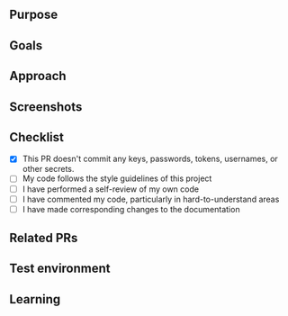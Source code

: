 <!--- Provide a general summary of the PR in the Title above -->

## Purpose

<!--- Describe the problems, issues, or needs driving this feature/fix and include links to related issues in the following format: Resolves issue1, issue2, etc. -->

## Goals
<!---  Describe the solutions that this feature/fix will introduce to resolve the problems described above -->

## Approach
<!--- Describe how you are implementing the solutions. Include a link to a Markdown file or Google doc if the feature write-up is too long to paste here. -->

## Screenshots
<!---  Include an animated GIF or screenshot if the change affects the UI.  -->

##  Checklist
- [x] This PR doesn't commit any keys, passwords, tokens, usernames, or other secrets.
- [ ] My code follows the style guidelines of this project
- [ ] I have performed a self-review of my own code
- [ ] I have commented my code, particularly in hard-to-understand areas
- [ ] I have made corresponding changes to the documentation

## Related PRs
<!--- List any other related PRs --> 

## Test environment
<!--- List all JDK versions, operating systems, databases, and browser/versions on which this feature/fix was tested --> 

## Learning
<!--- Describe the research phase and any blog posts, patterns, libraries, or add-ons you used to solve the problem. -->
